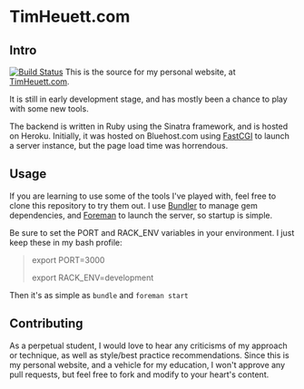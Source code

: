 # TimHeuett.com

## Intro

[![Build Status](https://travis-ci.org/TimHugh/timheuett.svg)](https://travis-ci.org/TimHugh/timheuett)
This is the source for my personal website, at [TimHeuett.com](http://www.timheuett.com).

It is still in early development stage, and has mostly been a chance to play with some new tools.

The backend is written in Ruby using the Sinatra framework, and is hosted on Heroku. Initially, it was hosted on Bluehost.com using [FastCGI](http://www.fastcgi.com/) to launch a server instance, but the page load time was horrendous.

## Usage

If you are learning to use some of the tools I've played with, feel free to clone this repository to try them out. I use [Bundler](http://bundler.io/) to manage gem dependencies, and [Foreman](http://ddollar.github.io/foreman/) to launch the server, so startup is simple.

Be sure to set the PORT and RACK_ENV variables in your environment. I just keep these in my bash profile:

> export PORT=3000
>
> export RACK_ENV=development

Then it's as simple as `bundle` and `foreman start`

## Contributing

As a perpetual student, I would love to hear any criticisms of my approach or technique, as well as style/best practice recommendations. Since this is my personal website, and a vehicle for my education, I won't approve any pull requests, but feel free to fork and modify to your heart's content.

